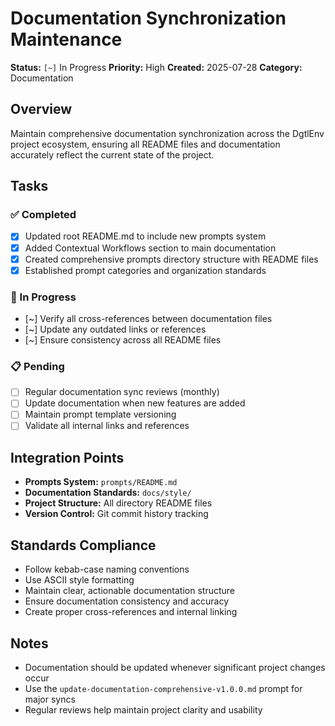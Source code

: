 # Documentation Synchronization Maintenance

**Status:** `[~]` In Progress
**Priority:** High
**Created:** 2025-07-28
**Category:** Documentation

## Overview
Maintain comprehensive documentation synchronization across the DgtlEnv project ecosystem, ensuring all README files and documentation accurately reflect the current state of the project.

## Tasks

### ✅ Completed
- [x] Updated root README.md to include new prompts system
- [x] Added Contextual Workflows section to main documentation
- [x] Created comprehensive prompts directory structure with README files
- [x] Established prompt categories and organization standards

### 🔄 In Progress
- [~] Verify all cross-references between documentation files
- [~] Update any outdated links or references
- [~] Ensure consistency across all README files

### 📋 Pending
- [ ] Regular documentation sync reviews (monthly)
- [ ] Update documentation when new features are added
- [ ] Maintain prompt template versioning
- [ ] Validate all internal links and references

## Integration Points
- **Prompts System:** `prompts/README.md`
- **Documentation Standards:** `docs/style/`
- **Project Structure:** All directory README files
- **Version Control:** Git commit history tracking

## Standards Compliance
- Follow kebab-case naming conventions
- Use ASCII style formatting
- Maintain clear, actionable documentation structure
- Ensure documentation consistency and accuracy
- Create proper cross-references and internal linking

## Notes
- Documentation should be updated whenever significant project changes occur
- Use the `update-documentation-comprehensive-v1.0.0.md` prompt for major syncs
- Regular reviews help maintain project clarity and usability
